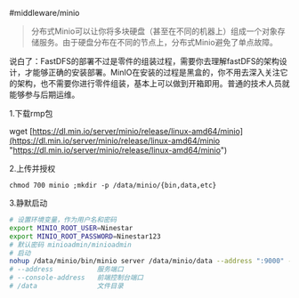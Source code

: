 #middleware/minio

> 分布式Minio可以让你将多块硬盘（甚至在不同的机器上）组成一个对象存储服务。由于硬盘分布在不同的节点上，分布式Minio避免了单点故障。

说白了：FastDFS的部署不过是零件的组装过程，需要你去理解fastDFS的架构设计，才能够正确的安装部署。MinIO在安装的过程是黑盒的，你不用去深入关注它的架构，也不需要你进行零件组装，基本上可以做到开箱即用。普通的技术人员就能够参与后期运维。

1.下载rmp包

wget [https://dl.min.io/server/minio/release/linux-amd64/minio](https://dl.min.io/server/minio/release/linux-amd64/minio "https://dl.min.io/server/minio/release/linux-amd64/minio")

2.上传并授权

`chmod 700 minio ;mkdir -p /data/minio/{bin,data,etc}`

3.静默启动
```bash
# 设置环境变量，作为用户名和密码
export MINIO_ROOT_USER=Ninestar  
export MINIO_ROOT_PASSWORD=Ninestar123
# 默认密码 minioadmin/minioadmin
# 启动
nohup /data/minio/bin/minio server /data/minio/data --address ":9000" --console-address ":9001" > minio.log 2>&1 &
# --address           服务端口
# --console-address   前端控制台端口
# /data               文件目录
```
